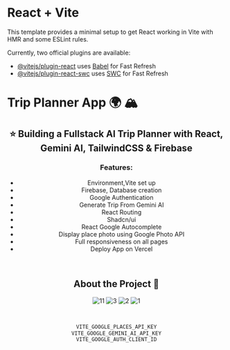 # React + Vite

This template provides a minimal setup to get React working in Vite with HMR and some ESLint rules.

Currently, two official plugins are available:

- [@vitejs/plugin-react](https://github.com/vitejs/vite-plugin-react/blob/main/packages/plugin-react/README.md) uses [Babel](https://babeljs.io/) for Fast Refresh
- [@vitejs/plugin-react-swc](https://github.com/vitejs/vite-plugin-react-swc) uses [SWC](https://swc.rs/) for Fast Refresh


  

  
# Trip Planner App :earth_africa:	:mountain_snow:

<div style="text-align: center;"> 
 
## :star: Building a Fullstack AI Trip Planner with React, Gemini AI, TailwindCSS & Firebase
 


  ### Features: 

- Environment,Vite set up
- Firebase, Database creation
- Google Authentication
- Generate Trip From Gemini AI
- React Routing
- Shadcn/ui
- React Google Autocomplete
- Display place photo using Google Photo API
- Full responsiveness on all pages
- Deploy App on Vercel


<br />


## About the Project  :star2:
![11](https://github.com/user-attachments/assets/81bdf33b-95b8-4ba0-b7f6-ab517ec54690)
![3](https://github.com/user-attachments/assets/3d648acd-0c95-4d80-a257-4f1395edade7)
![2](https://github.com/user-attachments/assets/35b35f6e-dbe2-4a3d-88a0-c14536688a4e)
![1](https://github.com/user-attachments/assets/48151eb5-770f-4d8b-8149-c28a12a6fa39) 

<br />



```js
VITE_GOOGLE_PLACES_API_KEY
VITE_GOOGLE_GEMINI_AI_API_KEY
VITE_GOOGLE_AUTH_CLIENT_ID
``` 

